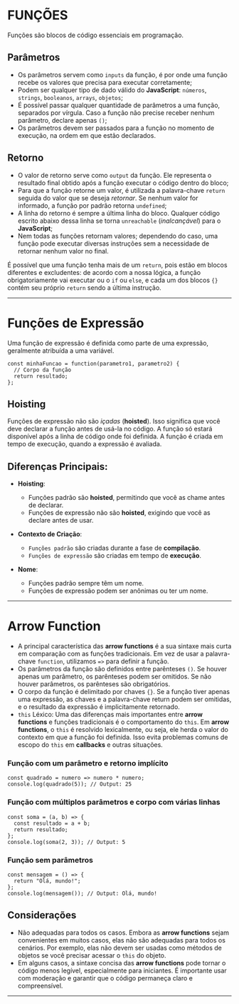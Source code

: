 
# FUNÇÕES

Funções são blocos de código essenciais em programação.

## Parâmetros

- Os parâmetros servem como `inputs` da função, é por onde uma função recebe os valores que precisa para executar corretamente;
- Podem ser qualquer tipo de dado válido do **JavaScript**: `números`, `strings`, `booleanos`, `arrays`, `objetos`;
- É possível passar qualquer quantidade de parâmetros a uma função, separados por vírgula. Caso a função não precise receber nenhum parâmetro, declare apenas `()`;
- Os parâmetros devem ser passados para a função no momento de execução, na ordem em que estão declarados.

## Retorno

- O valor de retorno serve como `output` da função. Ele representa o resultado final obtido após a função executar o código dentro do bloco;
- Para que a função retorne um valor, é utilizada a palavra-chave `return` seguida do valor que se deseja *retornar*. Se nenhum valor for informado, a função por padrão retorna `undefined`;
- A linha do retorno é sempre a última linha do bloco. Qualquer código escrito abaixo dessa linha se torna `unreachable` (*inalcançável*) para o **JavaScript**;
- Nem todas as funções retornam valores; dependendo do caso, uma função pode executar diversas instruções sem a necessidade de retornar nenhum valor no final.

É possível que uma função tenha mais de um `return`, pois estão em blocos diferentes e excludentes: de acordo com a nossa lógica, a função obrigatoriamente vai executar ou o `if` ou `else`, e cada um dos blocos `{}` contém seu próprio `return` sendo a última instrução.

---

# Funções de Expressão

Uma função de expressão é definida como parte de uma expressão, geralmente atribuída a uma variável.

~~~
const minhaFuncao = function(parametro1, parametro2) {
  // Corpo da função
  return resultado;
};
~~~

## Hoisting 

Funções de expressão não são *içadas* (**hoisted**). Isso significa que você deve declarar a função antes de usá-la no código. A função só estará disponível após a linha de código onde foi definida. A função é criada em tempo de execução, quando a expressão é avaliada.

## Diferenças Principais:

- **Hoisting**:

    - Funções padrão são **hoisted**, permitindo que você as chame antes de declarar.
    - Funções de expressão não são **hoisted**, exigindo que você as declare antes de usar.

- **Contexto de Criação**:

    - `Funções padrão` são criadas durante a fase de **compilação**.
    - `Funções de expressão` são criadas em tempo de **execução**.

- **Nome**:

    - Funções padrão sempre têm um nome.
    - Funções de expressão podem ser anônimas ou ter um nome.

---

# Arrow Function

- A principal característica das **arrow functions** é a sua sintaxe mais curta em comparação com as funções tradicionais. Em vez de usar a palavra-chave `function`, utilizamos `=>` para definir a função.
- Os parâmetros da função são definidos entre parênteses `()`. Se houver apenas um parâmetro, os parênteses podem ser omitidos. Se não houver parâmetros, os parênteses são obrigatórios.
- O corpo da função é delimitado por chaves `{}`. Se a função tiver apenas uma expressão, as chaves e a palavra-chave return podem ser omitidas, e o resultado da expressão é implicitamente retornado.
- `this` Léxico: Uma das diferenças mais importantes entre **arrow functions** e funções tradicionais é o comportamento do `this`. Em **arrow functions**, o `this` é resolvido lexicalmente, ou seja, ele herda o valor do contexto em que a função foi definida. Isso evita problemas comuns de escopo do `this` em **callbacks** e outras situações.

### Função com um parâmetro e retorno implícito

~~~
const quadrado = numero => numero * numero;
console.log(quadrado(5)); // Output: 25
~~~

### Função com múltiplos parâmetros e corpo com várias linhas

~~~~
const soma = (a, b) => {
  const resultado = a + b;
  return resultado;
};
console.log(soma(2, 3)); // Output: 5
~~~~

### Função sem parâmetros

~~~~
const mensagem = () => {
  return "Olá, mundo!";
};
console.log(mensagem()); // Output: Olá, mundo!
~~~~

## Considerações

- Não adequadas para todos os casos. Embora as **arrow functions** sejam convenientes em muitos casos, elas não são adequadas para todos os cenários. Por exemplo, elas não devem ser usadas como métodos de objetos se você precisar acessar o `this` do objeto.
- Em alguns casos, a sintaxe concisa das **arrow functions** pode tornar o código menos legível, especialmente para iniciantes. É importante usar com moderação e garantir que o código permaneça claro e compreensível.

---
